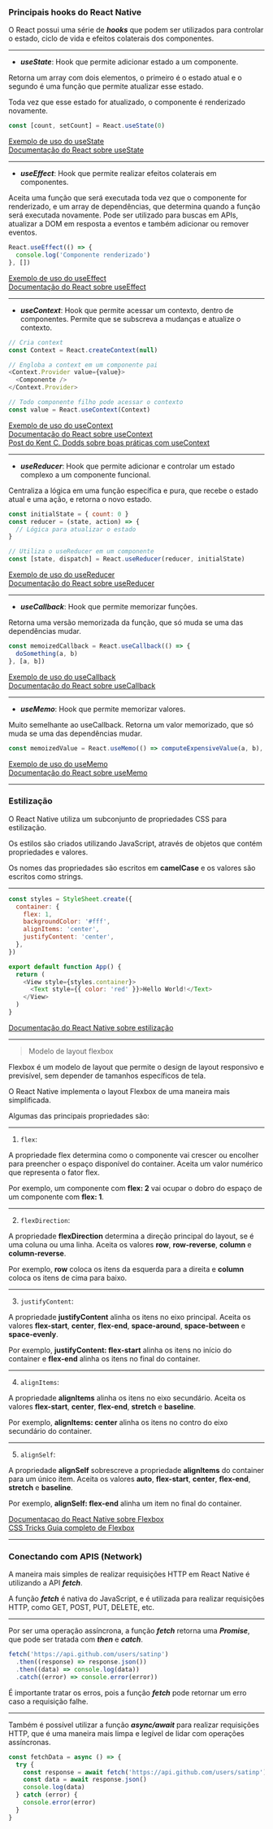 ### Principais hooks do React Native

O React possui uma série de **_hooks_** que podem ser utilizados para controlar o estado, ciclo de vida e efeitos colaterais dos componentes.

---

- **_useState_**: Hook que permite adicionar estado a um componente.

Retorna um array com dois elementos, o primeiro é o estado atual e o segundo é uma função que permite atualizar esse estado.

Toda vez que esse estado for atualizado, o componente é renderizado novamente.

```javascript
const [count, setCount] = React.useState(0)
```

[Exemplo de uso do useState](https://snack.expo.dev/@satinp/exemplo-usestate)  
[Documentação do React sobre useState](https://react.dev/reference/react/useState)

---

- **_useEffect_**: Hook que permite realizar efeitos colaterais em componentes.

Aceita uma função que será executada toda vez que o componente for renderizado, e um array de dependências, que determina quando a função será executada novamente. Pode ser utilizado para buscas em APIs, atualizar a DOM em resposta a eventos e também adicionar ou remover eventos.

```javascript
React.useEffect(() => {
  console.log('Componente renderizado')
}, [])
```

[Exemplo de uso do useEffect](https://snack.expo.dev/@satinp/exemplo-useeffect)  
[Documentação do React sobre useEffect](https://react.dev/reference/react/useEffect)

---

- **_useContext_**: Hook que permite acessar um contexto, dentro de componentes. Permite que se subscreva a mudanças e atualize o contexto.

```javascript
// Cria context
const Context = React.createContext(null)

// Engloba a context em um componente pai
<Context.Provider value={value}>
  <Componente />
</Context.Provider>

// Todo componente filho pode acessar o contexto
const value = React.useContext(Context)
```

[Exemplo de uso do useContext](https://snack.expo.dev/@satinp/exemplo-usecontext)  
[Documentação do React sobre useContext](https://react.dev/reference/react/useContext)  
[Post do Kent C. Dodds sobre boas práticas com useContext](https://kentcdodds.com/blog/how-to-use-react-context-effectively)

---

- **_useReducer_**: Hook que permite adicionar e controlar um estado complexo a um componente funcional.

Centraliza a lógica em uma função específica e pura, que recebe o estado atual e uma ação, e retorna o novo estado.

```javascript
const initialState = { count: 0 }
const reducer = (state, action) => {
  // Lógica para atualizar o estado
}

// Utiliza o useReducer em um componente
const [state, dispatch] = React.useReducer(reducer, initialState)
```

[Exemplo de uso do useReducer](https://snack.expo.dev/@satinp/exemplo-usereducer)  
[Documentação do React sobre useReducer](https://react.dev/reference/react/useReducer)

---

- **_useCallback_**: Hook que permite memorizar funções.

Retorna uma versão memorizada da função, que só muda se uma das dependências mudar.

```javascript
const memoizedCallback = React.useCallback(() => {
  doSomething(a, b)
}, [a, b])
```

[Exemplo de uso do useCallback](https://snack.expo.dev/@satinp/exemplo-usecallback)  
[Documentação do React sobre useCallback](https://react.dev/reference/react/useCallback)

---

- **_useMemo_**: Hook que permite memorizar valores.

Muito semelhante ao useCallback. Retorna um valor memorizado, que só muda se uma das dependências mudar.

```javascript
const memoizedValue = React.useMemo(() => computeExpensiveValue(a, b), [a, b])
```

[Exemplo de uso do useMemo](https://snack.expo.dev/@satinp/exemplo-usememo)  
[Documentação do React sobre useMemo](https://react.dev/reference/react/useMemo)

---

### Estilização

O React Native utiliza um subconjunto de propriedades CSS para estilização.

Os estilos são criados utilizando JavaScript, através de objetos que contém propriedades e valores.

Os nomes das propriedades são escritos em **camelCase** e os valores são escritos como strings.

---

```javascript
const styles = StyleSheet.create({
  container: {
    flex: 1,
    backgroundColor: '#fff',
    alignItems: 'center',
    justifyContent: 'center',
  },
})

export default function App() {
  return (
    <View style={styles.container}>
      <Text style={{ color: 'red' }}>Hello World!</Text>
    </View>
  )
}
```

[Documentação do React Native sobre estilização](https://reactnative.dev/docs/next/style)

---

> Modelo de layout flexbox

Flexbox é um modelo de layout que permite o design de layout responsivo e previsível, sem depender de tamanhos específicos de tela.

O React Native implementa o layout Flexbox de uma maneira mais simplificada.

Algumas das principais propriedades são:

---

1. `flex`:

A propriedade flex determina como o componente vai crescer ou encolher para preencher o espaço disponível do container. Aceita um valor numérico que representa o fator flex.

Por exemplo, um componente com **flex: 2** vai ocupar o dobro do espaço de um componente com **flex: 1**.

---

2. `flexDirection`:

A propriedade **flexDirection** determina a direção principal do layout, se é uma coluna ou uma linha. Aceita os valores **row**, **row-reverse**, **column** e **column-reverse**.

Por exemplo, **row** coloca os itens da esquerda para a direita e **column** coloca os itens de cima para baixo.

---

3. `justifyContent`:

A propriedade **justifyContent** alinha os itens no eixo principal. Aceita os valores **flex-start**, **center**, **flex-end**, **space-around**, **space-between** e **space-evenly**.

Por exemplo, **justifyContent: flex-start** alinha os itens no início do container e **flex-end** alinha os itens no final do container.

---

4. `alignItems`:

A propriedade **alignItems** alinha os itens no eixo secundário. Aceita os valores **flex-start**, **center**, **flex-end**, **stretch** e **baseline**.

Por exemplo, **alignItems: center** alinha os itens no contro do eixo secundário do container.

---

5. `alignSelf`:

A propriedade **alignSelf** sobrescreve a propriedade **alignItems** do container para um único item. Aceita os valores **auto**, **flex-start**, **center**, **flex-end**, **stretch** e **baseline**.

Por exemplo, **alignSelf: flex-end** alinha um item no final do container.

[Documentaçao do React Native sobre Flexbox](https://reactnative.dev/docs/flexbox)  
[CSS Tricks Guia completo de Flexbox](https://css-tricks.com/snippets/css/a-guide-to-flexbox/)

---

### Conectando com APIS (Network)

A maneira mais simples de realizar requisições HTTP em React Native é utilizando a API **_fetch_**.

A função **_fetch_** é nativa do JavaScript, e é utilizada para realizar requisições HTTP, como GET, POST, PUT, DELETE, etc.

---

Por ser uma operação assíncrona, a função **_fetch_** retorna uma **_Promise_**, que pode ser tratada com **_then_** e **_catch_**.

```javascript
fetch('https://api.github.com/users/satinp')
  .then((response) => response.json())
  .then((data) => console.log(data))
  .catch((error) => console.error(error))
```

É importante tratar os erros, pois a função **_fetch_** pode retornar um erro caso a requisição falhe.

---

Também é possível utilizar a função **_async/await_** para realizar requisições HTTP, que é uma maneira mais limpa e legível de lidar com operações assíncronas.

```javascript
const fetchData = async () => {
  try {
    const response = await fetch('https://api.github.com/users/satinp')
    const data = await response.json()
    console.log(data)
  } catch (error) {
    console.error(error)
  }
}
```
